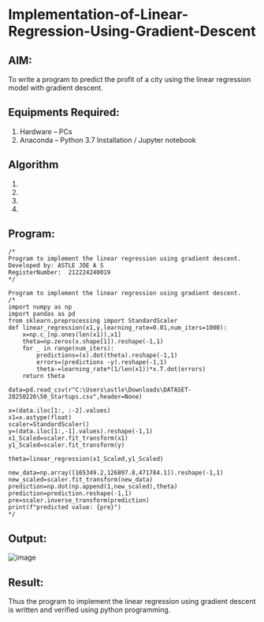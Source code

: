 # Implementation-of-Linear-Regression-Using-Gradient-Descent

## AIM:
To write a program to predict the profit of a city using the linear regression model with gradient descent.

## Equipments Required:
1. Hardware – PCs
2. Anaconda – Python 3.7 Installation / Jupyter notebook

## Algorithm
1. 
2. 
3. 
4. 

## Program:
```
/*
Program to implement the linear regression using gradient descent.
Developed by: ASTLE JOE A S
RegisterNumber:  212224240019
*/
```
```
Program to implement the linear regression using gradient descent.
/*
import numpy as np
import pandas as pd
from sklearn.preprocessing import StandardScaler
def linear_regression(x1,y,learning_rate=0.01,num_iters=1000):
    x=np.c_[np.ones(len(x1)),x1]
    theta=np.zeros(x.shape[1]).reshape(-1,1)
    for _ in range(num_iters):
        predictions=(x).dot(theta).reshape(-1,1)
        errors=(predictions -y).reshape(-1,1)
        theta-=learning_rate*(1/len(x1))*x.T.dot(errors)
    return theta

data=pd.read_csv(r"C:\Users\astle\Downloads\DATASET-20250226\50_Startups.csv",header=None)

x=(data.iloc[1:, :-2].values)
x1=x.astype(float)
scaler=StandardScaler()
y=(data.iloc[1:,-1].values).reshape(-1,1)
x1_Scaled=scaler.fit_transform(x1)
y1_Scaled=scaler.fit_transform(y)

theta=linear_regression(x1_Scaled,y1_Scaled)

new_data=np.array([165349.2,126897.8,471784.1]).reshape(-1,1)
new_scaled=scaler.fit_transform(new_data)
prediction=np.dot(np.append(1,new_scaled),theta)
prediction=prediction.reshape(-1,1)
pre=scaler.inverse_transform(prediction)
print(f"predicted value: {pre}")
*/
```

## Output:
![image](https://github.com/user-attachments/assets/6553ef04-fd09-42a0-82f3-3e649eb6543f)



## Result:
Thus the program to implement the linear regression using gradient descent is written and verified using python programming.
